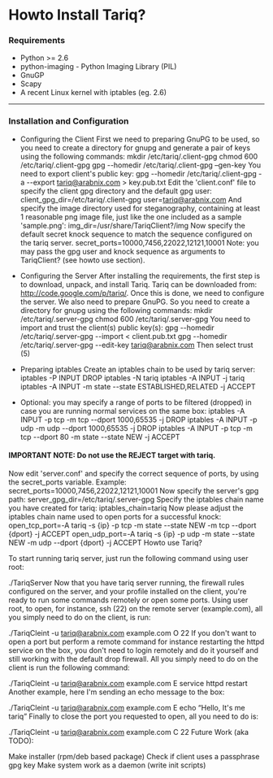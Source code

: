 
# Howto Install Tariq?

### Requirements
- Python >= 2.6
- python-imaging - Python Imaging Library (PIL)
- GnuGP
- Scapy
- A recent Linux kernel with iptables (eg. 2.6)
---

### Installation and Configuration
- Configuring the Client
First we need to preparing GnuPG to be used, so you need to create a directory for gnupg and generate a pair of keys using the following commands: mkdir /etc/tariq/.client-gpg chmod 600 /etc/tariq/.client-gpg gpg --homedir /etc/tariq/.client-gpg –gen-key
You need to export client's public key: gpg --homedir /etc/tariq/.client-gpg -a --export tariq@arabnix.com > key.pub.txt
Edit the 'client.conf' file to specify the client gpg directory and the default gpg user: client_gpg_dir=/etc/tariq/.client-gpg user=tariq@arabnix.com
And specify the image directory used for steganography, containing at least 1 reasonable png image file, just like the one included as a sample 'sample.png': img_dir=/usr/share/TariqClient?/img
Now specify the default secret knock sequence to match the sequence configured on the tariq server.
secret_ports=10000,7456,22022,12121,10001
Note: you may pass the gpg user and knock sequence as arguments to TariqClient? (see howto use section).

- Configuring the Server
After installing the requirements, the first step is to download, unpack, and install Tariq. Tariq can be downloaded from: http://code.google.com/p/tariq/. Once this is done, we need to configure the server. We also need to prepare GnuPG. So you need to create a directory for gnupg using the following commands: mkdir /etc/tariq/.server-gpg chmod 600 /etc/tariq/.server-gpg
You need to import and trust the client(s) public key(s): gpg --homedir /etc/tariq/.server-gpg --import < client.pub.txt gpg --homedir /etc/tariq/.server-gpg --edit-key tariq@arabnix.com
Then select trust (5)
- Preparing iptables
Create an iptables chain to be used by tariq server: iptables -P INPUT DROP iptables -N tariq iptables -A INPUT -j tariq iptables -A INPUT -m state --state ESTABLISHED,RELATED -j ACCEPT
- Optional:
you may specify a range of ports to be filtered (dropped) in case you are running normal services on the same box: iptables -A INPUT -p tcp -m tcp --dport 1000,65535 -j DROP iptables -A INPUT -p udp -m udp --dport 1000,65535 -j DROP iptables -A INPUT -p tcp -m tcp --dport 80 -m state --state NEW -j ACCEPT

#### IMPORTANT NOTE: Do not use the REJECT target with tariq.
Now edit 'server.conf' and specify the correct sequence of ports, by using the secret_ports variable. Example: secret_ports=10000,7456,22022,12121,10001
Now specify the server's gpg path: server_gpg_dir=/etc/tariq/.server-gpg
Specify the iptables chain name you have created for tariq: iptables_chain=tariq
Now please adjust the iptables chain name used to open ports for a successful knock: open_tcp_port=-A tariq -s {ip} -p tcp -m state --state NEW -m tcp --dport {dport} -j ACCEPT open_udp_port=-A tariq -s {ip} -p udp -m state --state NEW -m udp --dport {dport} -j ACCEPT
Howto use Tariq?

To start running tariq server, just run the following command using user root:

./TariqServer
Now that you have tariq server running, the firewall rules configured on the server, and your profile installed on the client, you're ready to run some commands remotely or open some ports. Using user root, to open, for instance, ssh (22) on the remote server (example.com), all you simply need to do on the client, is run:

./TariqCleint -u tariq@arabnix.com example.com O 22
If you don't want to open a port but perform a remote command for instance restarting the httpd service on the box, you don't need to login remotely and do it yourself and still working with the default drop firewall. All you simply need to do on the client is run the following command:

./TariqCleint -u tariq@arabnix.com example.com E service httpd restart
Another example, here I'm sending an echo message to the box:

./TariqCleint -u tariq@arabnix.com example.com E echo “Hello, It's me tariq”
Finally to close the port you requested to open, all you need to do is:

./TariqCleint -u tariq@arabnix.com example.com C 22
Future Work (aka TODO):

Make installer (rpm/deb based package)
Check if client uses a passphrase gpg key
Make system work as a daemon (write init scripts)

